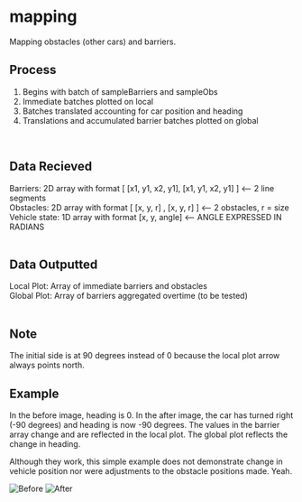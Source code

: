 # mapping

Mapping obstacles (other cars) and barriers.

## Process<br/>
1. Begins with batch of sampleBarriers and sampleObs
2. Immediate batches plotted on local
3. Batches translated accounting for car position and heading
4. Translations and accumulated barrier batches plotted on global
<br/>

## Data Recieved<br/>
Barriers: 2D array with format [ [x1, y1, x2, y1], [x1, y1, x2, y1] ] <-- 2 line segments<br/>
Obstacles: 2D array with format [ [x, y, r] , [x, y, r] ] <-- 2 obstacles, r = size<br/>
Vehicle state: 1D array with format [x, y, angle] <-- ANGLE EXPRESSED IN RADIANS<br/>
<br/>

## Data Outputted<br/>
Local Plot: Array of immediate barriers and obstacles<br/>
Global Plot: Array of barriers aggregated overtime (to be tested)<br/>
<br/>

## Note<br/>
The initial side is at 90 degrees instead of 0 because the local plot arrow always points north. 
<br/>

## Example<br/>
In the before image, heading is 0. In the after image, the car has turned right (-90 degrees) and heading is now -90 degrees. The values in the barrier array change and are reflected in the local plot. The global plot reflects the change in heading. 

Although they work, this simple example does not demonstrate change in vehicle position nor were adjustments to the obstacle positions made. Yeah.
<br/>

![Before](https://github.com/WisconsinAutonomous/mapping/blob/master/Before.png)
![After](https://github.com/WisconsinAutonomous/mapping/blob/master/After.png)

